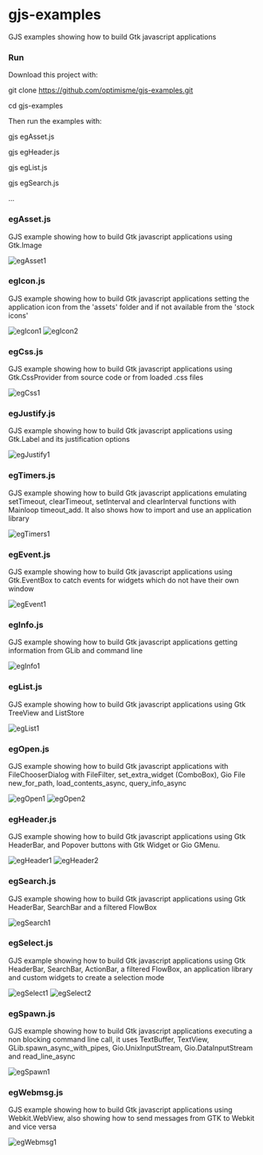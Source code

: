 # gjs-examples
GJS examples showing how to build Gtk javascript applications

### Run

Download this project with:

git clone https://github.com/optimisme/gjs-examples.git

cd gjs-examples

Then run the examples with:

gjs egAsset.js

gjs egHeader.js

gjs egList.js

gjs egSearch.js

...

### egAsset.js

GJS example showing how to build Gtk javascript applications
using Gtk.Image

![egAsset1](https://raw.github.com/optimisme/gjs-examples/master/captures/egAsset1.png)

### egIcon.js

GJS example showing how to build Gtk javascript applications
setting the application icon from the 'assets' folder and if
not available from the 'stock icons'

![egIcon1](https://raw.github.com/optimisme/gjs-examples/master/captures/egIcon1.png)
![egIcon2](https://raw.github.com/optimisme/gjs-examples/master/captures/egIcon2.png)

### egCss.js

GJS example showing how to build Gtk javascript applications
using Gtk.CssProvider from source code or from loaded .css files

![egCss1](https://raw.github.com/optimisme/gjs-examples/master/captures/egCss1.png)

### egJustify.js

GJS example showing how to build Gtk javascript applications
using Gtk.Label and its justification options

![egJustify1](https://raw.github.com/optimisme/gjs-examples/master/captures/egJustify1.png)

### egTimers.js

GJS example showing how to build Gtk javascript applications
emulating setTimeout, clearTimeout, setInterval and clearInterval
functions with Mainloop timeout_add. It also shows how to import
and use an application library

![egTimers1](https://raw.github.com/optimisme/gjs-examples/master/captures/egTimers1.png)

### egEvent.js

GJS example showing how to build Gtk javascript applications
using Gtk.EventBox to catch events for widgets which do not 
have their own window

![egEvent1](https://raw.github.com/optimisme/gjs-examples/master/captures/egEvent1.png)

### egInfo.js

GJS example showing how to build Gtk javascript applications
getting information from GLib and command line

![egInfo1](https://raw.github.com/optimisme/gjs-examples/master/captures/egInfo1.png)

### egList.js

GJS example showing how to build Gtk javascript applications
using Gtk TreeView and ListStore

![egList1](https://raw.github.com/optimisme/gjs-examples/master/captures/egList1.png)

### egOpen.js

GJS example showing how to build Gtk javascript applications
with FileChooserDialog with FileFilter, set_extra_widget (ComboBox),
Gio File new_for_path, load_contents_async, query_info_async

![egOpen1](https://raw.github.com/optimisme/gjs-examples/master/captures/egOpen1.png)
![egOpen2](https://raw.github.com/optimisme/gjs-examples/master/captures/egOpen2.png)

### egHeader.js

GJS example showing how to build Gtk javascript applications
using Gtk HeaderBar, and Popover buttons with Gtk Widget or Gio GMenu.

![egHeader1](https://raw.github.com/optimisme/gjs-examples/master/captures/egHeader1.png)
![egHeader2](https://raw.github.com/optimisme/gjs-examples/master/captures/egHeader2.png)

### egSearch.js

GJS example showing how to build Gtk javascript applications
using Gtk HeaderBar, SearchBar and a filtered FlowBox

![egSearch1](https://raw.github.com/optimisme/gjs-examples/master/captures/egSearch1.png)

### egSelect.js

GJS example showing how to build Gtk javascript applications
using Gtk HeaderBar, SearchBar, ActionBar, a filtered FlowBox,
an application library and custom widgets to create a selection
mode

![egSelect1](https://raw.github.com/optimisme/gjs-examples/master/captures/egSelect1.png)
![egSelect2](https://raw.github.com/optimisme/gjs-examples/master/captures/egSelect2.png)

### egSpawn.js

GJS example showing how to build Gtk javascript applications
executing a non blocking command line call, it uses
TextBuffer, TextView, GLib.spawn_async_with_pipes,
Gio.UnixInputStream, Gio.DataInputStream and read_line_async

![egSpawn1](https://raw.github.com/optimisme/gjs-examples/master/captures/egSpawn1.png)

### egWebmsg.js

GJS example showing how to build Gtk javascript applications
using Webkit.WebView, also showing how to send messages from GTK
to Webkit and vice versa

![egWebmsg1](https://raw.github.com/optimisme/gjs-examples/master/captures/egWebmsg1.png)
